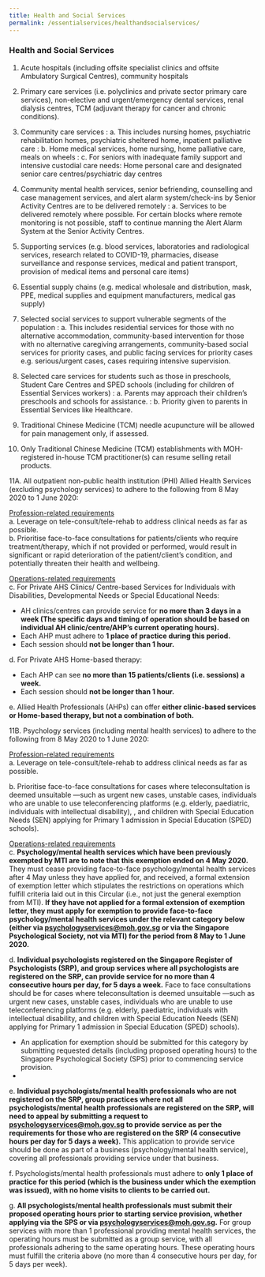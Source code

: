 ```yaml
---
title: Health and Social Services
permalink: /essentialservices/healthandsocialservices/
---
```


### **Health and Social Services**

1. Acute hospitals (including offsite specialist clinics and offsite Ambulatory Surgical Centres), community hospitals

2. Primary care services (i.e. polyclinics and private sector primary care services), non-elective and urgent/emergency dental services, renal dialysis centres, TCM (adjuvant therapy for cancer and chronic conditions).

3. Community care services 
: a. This includes nursing homes, psychiatric rehabilitation homes, psychiatric sheltered home, inpatient palliative care
: b. Home medical services, home nursing, home palliative care, meals on wheels
: c. For seniors with inadequate family support and intensive custodial care needs: Home personal care and designated senior care centres/psychiatric day centres

4. Community mental health services, senior befriending, counselling and case management services, and alert alarm system/check-ins by Senior Activity Centres are to be delivered remotely
: a. Services to be delivered remotely where possible. For certain blocks where remote monitoring is not possible, staff to continue manning the Alert Alarm System at the Senior Activity Centres.

5. Supporting services (e.g. blood services, laboratories and radiological services, research related to COVID-19, pharmacies, disease surveillance and response services, medical and patient transport, provision of medical items and personal care items)

6. Essential supply chains (e.g. medical wholesale and distribution, mask, PPE, medical supplies and equipment manufacturers, medical gas supply)

7. Selected social services to support vulnerable segments of the population
: a. This includes residential services for those with no alternative accommodation, community-based intervention for those with no alternative caregiving arrangements, community-based social services for priority cases, and public facing services for priority cases e.g. serious/urgent cases, cases requiring intensive supervision.

8. Selected care services for students such as those in preschools, Student Care Centres and SPED schools (including for children of Essential Services workers)
: a. Parents may approach their children’s preschools and schools for assistance.
: b. Priority given to parents in Essential Services like Healthcare.

9. Traditional Chinese Medicine (TCM) needle acupuncture will be allowed for pain management only, if assessed.

10. Only Traditional Chinese Medicine (TCM) establishments with MOH-registered in-house TCM practitioner(s) can resume selling retail products.

11A. All outpatient non-public health institution (PHI) Allied Health Services (excluding psychology services) to adhere to the following from 8 May 2020 to 1 June 2020:

<ins>Profession-related requirements</ins><br>
a. Leverage on tele-consult/tele-rehab to address clinical needs as far as possible.<br>
b. Prioritise face-to-face consultations for patients/clients who require treatment/therapy, which if not provided or performed, would result in significant or rapid deterioration of the patient/client’s condition, and potentially threaten their health and wellbeing.

<ins>Operations-related requirements</ins><br>
c. For Private AHS Clinics/ Centre-based Services for Individuals with Disabilities, Developmental Needs or Special Educational Needs:
- AH clinics/centres can provide service for **no more than 3 days in a week (The specific days and timing of operation should be based on individual AH clinic/centre/AHP’s current operating hours).**
- Each AHP must adhere to **1 place of practice during this period.**
- Each session should **not be longer than 1 hour.**

d. For Private AHS Home-based therapy:
- Each AHP can see **no more than 15 patients/clients (i.e. sessions) a week.**
- Each session should **not be longer than 1 hour.**

e. Allied Health Professionals (AHPs) can offer **either clinic-based services or Home-based therapy, but not a combination of both.**

11B. Psychology services (including mental health services) to adhere to the following from 8 May 2020 to 1 June 2020:

<ins>Profession-related requirements</ins><br>
a. Leverage on tele-consult/tele-rehab to address clinical needs as far as possible.

b. Prioritise face-to-face consultations for cases where teleconsultation is deemed unsuitable —such as urgent new cases, unstable cases, individuals who are unable to use teleconferencing platforms (e.g. elderly, paediatric, individuals with intellectual disability), , and children with Special Education Needs (SEN) applying for Primary 1 admission in Special Education (SPED) schools).

<ins>Operations-related requirements</ins><br>
c. **Psychology/mental health services which have been previously exempted by MTI are to note that this exemption ended on 4 May 2020.** They must cease providing face-to-face psychology/mental health services after 4 May unless they have applied for, and received, a formal extension of exemption letter which stipulates the restrictions on operations which fulfill criteria laid out in this Circular (i.e., not just the general exemption from MTI). **If they have not applied for a formal extension of exemption letter, they must apply for exemption to provide face-to-face psychology/mental health services under the relevant category below (either via psychologyservices@moh.gov.sg or via the Singapore Psychological Society, not via MTI) for the period from 8 May to 1 June 2020.**

d. **Individual psychologists registered on the Singapore Register of Psychologists (SRP), and group services where all psychologists are registered on the SRP, can provide service for no more than 4 consecutive hours per day, for 5 days a week.**  Face to face consultations should be for cases where teleconsultation is deemed unsuitable —such as urgent new cases, unstable cases, individuals who are unable to use teleconferencing platforms (e.g. elderly, paediatric, individuals with intellectual disability, and children with Special Education Needs (SEN) applying for Primary 1 admission in Special Education (SPED) schools). 
- An application for exemption should be submitted for this category by submitting requested details (including proposed operating hours) to the Singapore Psychological Society (SPS) prior to commencing service provision.
- 
e. **Individual psychologists/mental health professionals who are not registered on the SRP, group practices where not all psychologists/mental health professionals are registered on the SRP, will need to appeal by submitting a request to psychologyservices@moh.gov.sg to provide service as per the requirements for those who are registered on the SRP (4 consecutive hours per day for 5 days a week).** This application to provide service should be done as part of a business (psychology/mental health service), covering all professionals providing service under that business. 

f. Psychologists/mental health professionals must adhere to **only 1 place of practice for this period (which is the business under which the exemption was issued), with no home visits to clients to be carried out.**

g. **All psychologists/mental health professionals must submit their proposed operating hours prior to starting service provision, whether applying via the SPS or via psychologyservices@moh.gov.sg.** For group services with more than 1 professional providing mental health services, the operating hours must be submitted as a group service, with all professionals adhering to the same operating hours. These operating hours must fulfill the criteria above (no more than 4 consecutive hours per day, for 5 days per week).
